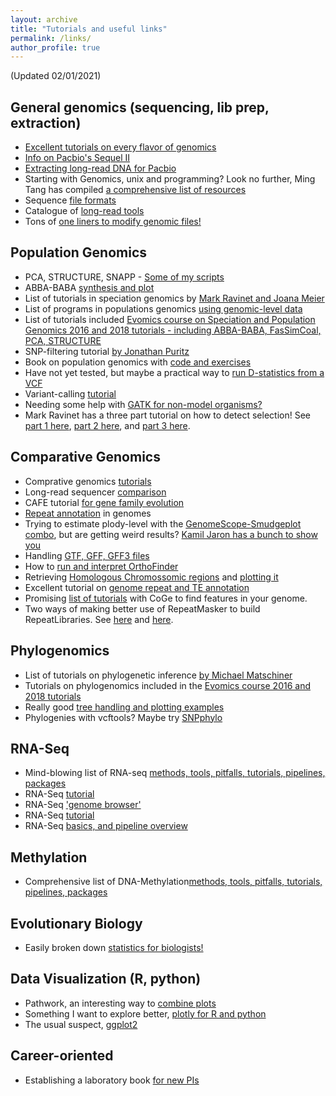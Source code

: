 ```yaml
---
layout: archive
title: "Tutorials and useful links"
permalink: /links/
author_profile: true
---
```



(Updated 02/01/2021)

General genomics (sequencing, lib prep, extraction)
------
* [Excellent tutorials on every flavor of genomics](https://bioinformaticsworkbook.org/)
* [Info on Pacbio's Sequel II](https://www.pacb.com/wp-content/uploads/Overview-Sequel-Systems-Application-Options-and-Sequencing-Recommendations.pdf)
* [Extracting long-read DNA for Pacbio](https://extractdnaforpacbio.com/)
* Starting with Genomics, unix and programming? Look no further, Ming Tang has compiled [a comprehensive list of resources](https://github.com/crazyhottommy/getting-started-with-genomics-tools-and-resources)
* Sequence [file formats](https://snipcademy.com/sequence-file-formats)
* Catalogue of [long-read tools](https://long-read-tools.org/analysis.html)
* Tons of [one liners to modify genomic files!](https://github.com/crazyhottommy/bioinformatics-one-liners/blob/master/README.md)

Population Genomics
------
* PCA, STRUCTURE, SNAPP - [Some of my scripts](https://github.com/jcerca/population_genomics)
* ABBA-BABA [synthesis and plot](https://nbviewer.jupyter.org/github/dereneaton/ipyrad/blob/master/tests/cookbook-abba-baba.ipynb)
* List of tutorials in speciation genomics by [Mark Ravinet and Joana Meier](https://speciationgenomics.github.io/)
* List of programs in populations genomics [using genomic-level data](http://methodspopgen.com/)
* List of tutorials included [Evomics course on Speciation and Population Genomics 2016 and 2018 tutorials - including ABBA-BABA, FasSimCoal, PCA, STRUCTURE](http://evomics.org/learning/population-and-speciation-genomics/)
* SNP-filtering tutorial [by Jonathan Puritz](https://www.ddocent.com/filtering/)
* Book on population genomics with [code and exercises](https://link.springer.com/book/10.1007/978-1-0716-0199-0)
* Have not yet tested, but maybe a practical way to [run D-statistics from a VCF](https://www.biorxiv.org/content/10.1101/634477v2)
* Variant-calling [tutorial](https://bioinformaticsworkbook.org/dataAnalysis/VariantCalling/variant-calling-index)
* Needing some help with [GATK for non-model organisms?](https://evodify.com/gatk-in-non-model-organism/)
* Mark Ravinet has a three part tutorial on how to detect selection! See [part 1 here](https://markravinet.github.io/inferring_selection_part1.html), [part 2 here](https://markravinet.github.io/inferring_selection_part2.html), and [part 3 here](https://markravinet.github.io/inferring_selection_part1.html).

Comparative Genomics
------
* Comprative genomics [tutorials](https://bioinformaticsworkbook.org/dataAnalysis/ComparativeGenomics/compGenomics_index)
* Long-read sequencer [comparison](https://github.com/rrwick/Long-read-assembler-comparison)
* CAFE tutorial [for gene family evolution](https://iu.app.box.com/v/cafetutorial-files)
* [Repeat annotation](https://bioinformaticsworkbook.org/dataAnalysis/ComparativeGenomics/Repeats_index) in genomes
* Trying to estimate plody-level with the [GenomeScope-Smudgeplot combo](https://github.com/tbenavi1/genomescope2.0), but are getting weird results? [Kamil Jaron has a bunch to show you](https://kamilsjaron.github.io/peculiar-genomic-observations/)
* Handling [GTF, GFF, GFF3 files](https://github.com/NBISweden/AGAT/)
* How to [run and interpret OrthoFinder](https://davidemms.github.io/menu/tutorials.html)
* Retrieving [Homologous Chromossomic regions](http://chibba.pgml.uga.edu/mcscan2) and [plotting it](http://synvisio.github.io)
* Excellent tutorial on [genome repeat and TE annotation](https://www.biostars.org/p/411101/)
* Promising [list of tutorials](https://genomevolution.org/wiki/index.php/Tutorials#Finding_Inversions) with CoGe to find features in your genome.
* Two ways of making better use of RepeatMasker to build RepeatLibraries. See [here](http://weatherby.genetics.utah.edu/MAKER/wiki/index.php/Repeat_Library_Construction-Advanced) and [here](https://www.biostars.org/p/411101/).

Phylogenomics
------
* List of tutorials on phylogenetic inference [by Michael Matschiner](https://github.com/mmatschiner/tutorials)
* Tutorials on phylogenomics included in the [Evomics course 2016 and 2018 tutorials](http://evomics.org/learning/phylogenetics/)
* Really good [tree handling and plotting examples](https://yulab-smu.github.io/treedata-book/)
* Phylogenies with vcftools? Maybe try [SNPphylo](http://chibba.pgml.uga.edu/snphylo/)

RNA-Seq
-------
* Mind-blowing list of RNA-seq [methods, tools, pitfalls, tutorials, pipelines, packages](https://github.com/crazyhottommy/RNA-seq-analysis)
* RNA-Seq [tutorial](https://github.com/crazyhottommy/rnaseq_tutorial)
* RNA-Seq ['genome browser'](http://xena.ucsc.edu/welcome-to-ucsc-xena/)
* RNA-Seq [tutorial](https://bioinformaticsworkbook.org/dataAnalysis/RNA-Seq/RNA-SeqIntro/RNAseq-intro)
* RNA-Seq [basics, and pipeline overview](https://rnaseq.uoregon.edu/)

Methylation
------
* Comprehensive list of DNA-Methylation[methods, tools, pitfalls, tutorials, pipelines, packages](https://github.com/crazyhottommy/DNA-methylation-analysis)

Evolutionary Biology
------
* Easily broken down [statistics for biologists!](https://www.nature.com/collections/qghhqm/pointsofsignificance)

Data Visualization (R, python)
------
* Pathwork, an interesting way to [combine plots](https://patchwork.data-imaginist.com/)
* Something I want to explore better, [plotly for R and python](https://plot.ly/r/)
* The usual suspect, [ggplot2](http://t-redactyl.io/tag/ggplot2.html)

Career-oriented
------
* Establishing a laboratory book [for new PIs](https://twitter.com/samuelmehr/status/1139733291899080705)
